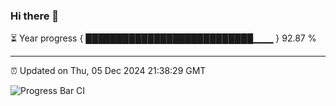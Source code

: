 ### Hi there 👋

⏳ Year progress { ███████████████████████████▁▁▁ } 92.87 %

---

⏰ Updated on Thu, 05 Dec 2024 21:38:29 GMT

![Progress Bar CI](https://github.com/IshwaranRudhara/GIT-ACTION/workflows/Progress%20Bar%20CI/badge.svg)
